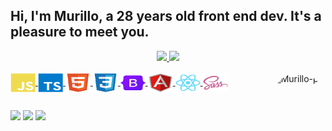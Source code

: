 ## Hi, I'm Murillo, a 28 years old front end dev. It's a pleasure to meet you.

<div align="center">
  <a href="https://github.com/murillobcdev">
  <img height="180em" src="https://github-readme-stats.vercel.app/api?username=murillobcdev&show_icons=true&theme=dark&include_all_commits=true&count_private=true"/>
  <img height="180em" src="https://github-readme-stats.vercel.app/api/top-langs/?username=murillobcdev&layout=compact&langs_count=7&theme=dark"/>
</div>
    
<div style="display: inline_block"><br>
  <img align="center" alt="Murillo-Js" height="30" width="40" src="https://raw.githubusercontent.com/devicons/devicon/master/icons/javascript/javascript-plain.svg">
  <img align="center" alt="Murillo-Ts" height="30" width="40" src="https://raw.githubusercontent.com/devicons/devicon/master/icons/typescript/typescript-plain.svg">
  <img align="center" alt="Murillo-HTML" height="30" width="40" src="https://raw.githubusercontent.com/devicons/devicon/master/icons/html5/html5-original.svg">
  <img align="center" alt="Murillo-CSS" height="30" width="40" src="https://raw.githubusercontent.com/devicons/devicon/master/icons/css3/css3-original.svg">
  <img align="center" alt="Murillo-Bootstrap" height="30" width="40" src="https://raw.githubusercontent.com/devicons/devicon/master/icons/bootstrap/bootstrap-original.svg">  
  <img align="center" alt="Murillo-Angular" height="30" width="40" src="https://raw.githubusercontent.com/devicons/devicon/2ae2a900d2f041da66e950e4d48052658d850630/icons/angularjs/angularjs-original.svg">  
  <img align="center" alt="Murillo-React" height="30" width="40" src="https://raw.githubusercontent.com/devicons/devicon/master/icons/react/react-original.svg">
  <img align="center" alt="Murillo-Sass" height="30" width="40" src="https://raw.githubusercontent.com/devicons/devicon/2ae2a900d2f041da66e950e4d48052658d850630/icons/sass/sass-original.svg"> 
  <img align="right" alt="Murillo-pic" height="150" style="border-radius:50px;" src="https://i.imgur.com/N0R3NFx.png?width=676&height=676">
</div>
  
  ##
 
<div> 
  <a href="https://instagram.com/myrullo" target="_blank"><img src="https://img.shields.io/badge/-Instagram-%23E4405F?style=for-the-badge&logo=instagram&logoColor=white" target="_blank"></a>
  <a href="mailto:murillobdev@gmail.com"><img src="https://img.shields.io/badge/-Gmail-%23333?style=for-the-badge&logo=gmail&logoColor=white" target="_blank"></a>
  <a href="https://www.linkedin.com/in/murillobcampos/" target="_blank"><img src="https://img.shields.io/badge/-LinkedIn-%230077B5?style=for-the-badge&logo=linkedin&logoColor=white" target="_blank"></a>
</div>
